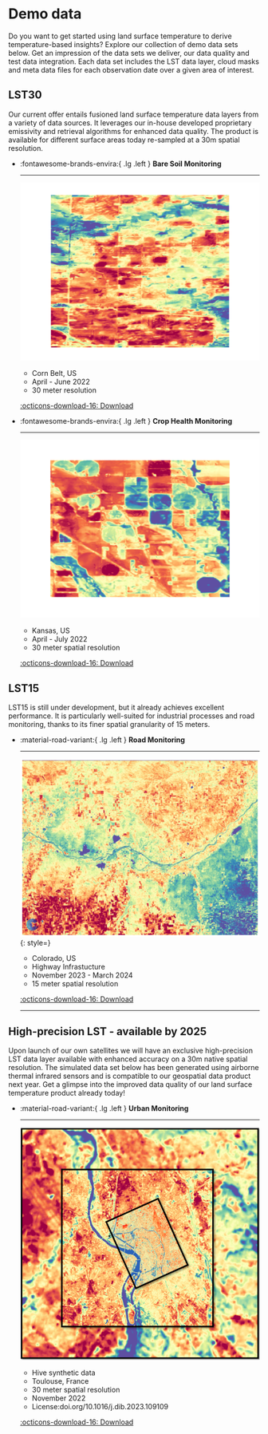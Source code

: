 # Demo data
Do you want to get started using land surface temperature to derive temperature-based insights? Explore our collection of demo data sets below. Get an impression of the data sets we deliver, our data quality and test data integration. Each data set includes the LST data layer, cloud masks and meta data files for each observation date over a given area of interest. 

<!-- - [Brasil Rioverde Fields](https://constellr-products-shared.s3.eu-central-1.amazonaws.com/br-rioverde-2023.zip)
- [Brasil Barreiras Fields](https://constellr-products-shared.s3.eu-central-1.amazonaws.com/br-barreiras-2023.zip)
- [France Marne Fields](https://constellr-products-shared.s3.eu-central-1.amazonaws.com/fr-marne-2023.zip)
- [US Pontiac Fields](https://constellr-products-shared.s3.eu-central-1.amazonaws.com/us-pontiac-2023.zip)
- [Germany Freiburg/Breisgau, Urban/Forest/Agriculture](https://constellr-products-shared.s3.eu-central-1.amazonaws.com/germany_freiburg_breisgau-urban-forest-agriculture.zip) -->

## LST30
Our current offer entails fusioned land surface temperature data layers from a variety of data sources. It leverages our in-house developed proprietary emissivity and retrieval algorithms for enhanced data quality. The product is available for different surface areas today re-sampled at a 30m spatial resolution. 


<div class="grid cards" markdown>

-   :fontawesome-brands-envira:{ .lg .left }  __Bare Soil Monitoring__

    ---

    ![baresoil](images/demo/baresoil-lst15.png)

    * Corn Belt, US
    * April - June 2022
    * 30 meter resolution

    [:octicons-download-16: Download](https://constellr-products-shared.s3.eu-central-1.amazonaws.com/baresoil_monitoring2022.zip)

-   :fontawesome-brands-envira:{ .lg .left }  __Crop Health Monitoring__

    ---

    ![health](images/demo/health-lst15.png)

    * Kansas, US
    * April - July 2022
    * 30 meter spatial resolution

    [:octicons-download-16: Download](https://constellr-products-shared.s3.eu-central-1.amazonaws.com/health_monitoring_2022.zip)

</div>



## LST15
 LST15 is still under development, but it already achieves excellent performance. It is particularly well-suited for industrial processes and road monitoring, thanks to its finer spatial granularity of 15 meters.

<div class="grid cards" markdown>

-   :material-road-variant:{ .lg .left }  __Road Monitoring__

    ---

    ![colorado](images/demo/colorado-highway-lst15.png){: style=}

    * Colorado, US
    * Highway Infrastucture
    * November 2023 - March 2024
    * 15 meter spatial resolution

    [:octicons-download-16: Download](https://constellr-products-shared.s3.eu-central-1.amazonaws.com/colorado-highway-2024.zip)

    ---

 
</div>


## High-precision LST - available by 2025
Upon launch of our own satellites we will have an exclusive high-precision LST data layer available with enhanced accuracy on a 30m native spatial resolution. The simulated data set below has been generated using airborne thermal infrared sensors and is compatible to our geospatial data product next year. Get a glimpse into the improved data quality of our land surface temperature product already today!


<div class="grid cards" markdown>

-   :material-road-variant:{ .lg .left }  __Urban Monitoring__

    ---

    ![toulouse](images/demo/toulouse.png)

    * Hive synthetic data
    * Toulouse, France
    * 30 meter spatial resolution
    * November 2022
    * License:doi.org/10.1016/j.dib.2023.109109 

    [:octicons-download-16: Download](https://constellr-products-shared.s3.eu-central-1.amazonaws.com/test112_w00927_h01123__degC_full.zip)

 
</div>



